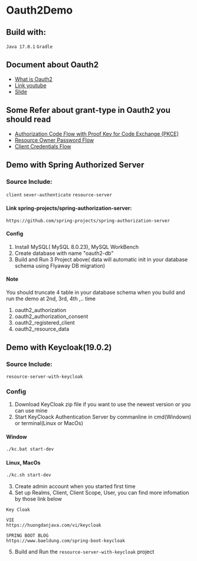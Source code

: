 # Oauth2Demo

## Build with:
`Java 17.0.1` `Gradle`

## Document about Oauth2
- [What is Oauth2](https://datatracker.ietf.org/doc/html/draft-ietf-oauth-v2-1-01)
- [Link youtube](https://youtu.be/996OiexHze0)
- [Slide](https://speakerdeck.com/nbarbettini/oauth-and-openid-connect-in-plain-english?slide=2)
## Some Refer about grant-type in Oauth2 you should read

- [Authorization Code Flow with Proof Key for Code Exchange (PKCE)](https://auth0.com/docs/get-started/authentication-and-authorization-flow/authorization-code-flow-with-proof-key-for-code-exchange-pkce)
- [Resource Owner Password Flow](https://auth0.com/docs/get-started/authentication-and-authorization-flow/resource-owner-password-flow)
- [Client Credentials Flow](https://auth0.com/docs/get-started/authentication-and-authorization-flow/client-credentials-flow)

## Demo with Spring Authorized Server 

### Source Include:
`client` `sever-authenticate` `resource-server`

#### Link spring-projects/spring-authorization-server:
```
https://github.com/spring-projects/spring-authorization-server 
```

#### Config
1. Install MySQL( MySQL 8.0.23), MySQL WorkBench
2. Create database with name "oauth2-db"
3. Build and Run 3 Project above( data will automatic init in your database schema using Flyaway DB migration)

#### Note
You should truncate 4 table in your database schema when you build and run the demo at 2nd, 3rd, 4th ,.. time
1. oauth2_authorization
2. oauth2_authorization_consent
3. oauth2_registered_client
4. oauth2_resource_data



## Demo with Keycloak(19.0.2)

### Source Include:
`resource-server-with-keycloak`

### Config
1. Download KeyCloak zip file if you want to use the newest version or you can use mine
2. Start KeyCloack Authentication Server by commanline in cmd(Windown)  or terminal(Linux or MacOs)
#### Window
```bash
./kc.bat start-dev
```
#### Linux, MacOs
```bash
./kc.sh start-dev
```
3. Create admin account when you started first time
4. Set up Realms, Client, Client Scope, User, you can find more infomation by those link below
```
Key Cloak

VIE
https://huongdanjava.com/vi/keycloak

SPRING BOOT BLOG
https://www.baeldung.com/spring-boot-keycloak
```
5. Build and Run the `resource-server-with-keycloak` project
